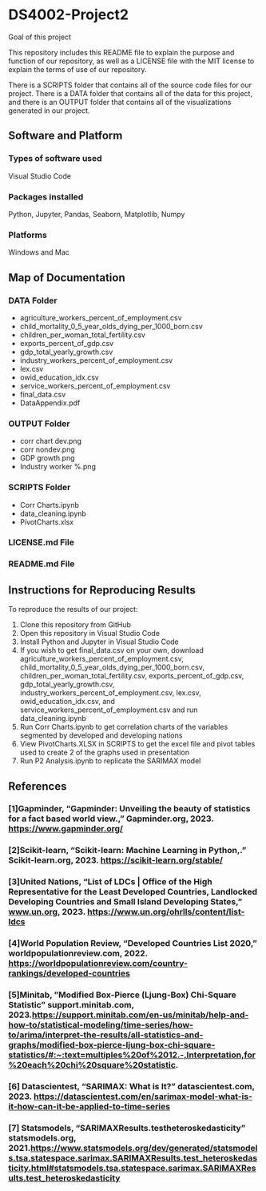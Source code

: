 # DS4002-Project2

Goal of this project

This repository includes this README file to explain the purpose and function of our repository, as well as a LICENSE file with the MIT license to explain the terms of use of our repository.

There is a SCRIPTS folder that contains all of the source code files for our project. There is a DATA folder that contains all of the data for this project, and there is an OUTPUT folder that contains all of the visualizations generated in our project.

## Software and Platform
### Types of software used
  Visual Studio Code
  
### Packages installed
  Python, Jupyter, Pandas, Seaborn, Matplotlib, Numpy
### Platforms
  Windows and Mac

## Map of Documentation
### DATA Folder
- agriculture_workers_percent_of_employment.csv
- child_mortality_0_5_year_olds_dying_per_1000_born.csv
- children_per_woman_total_fertility.csv
- exports_percent_of_gdp.csv
- gdp_total_yearly_growth.csv
- industry_workers_percent_of_employment.csv
- lex.csv
- owid_education_idx.csv
- service_workers_percent_of_employment.csv
- final_data.csv
- DataAppendix.pdf
### OUTPUT Folder
- corr chart dev.png
- corr nondev.png
- GDP growth.png
- Industry worker %.png
### SCRIPTS Folder
- Corr Charts.ipynb
- data_cleaning.ipynb
- PivotCharts.xlsx

### LICENSE.md File

### README.md File

## Instructions for Reproducing Results

To reproduce the results of our project:

1) Clone this repository from GitHub
2) Open this repository in Visual Studio Code
3) Install Python and Jupyter in Visual Studio Code
4) If you wish to get final_data.csv on your own, download agriculture_workers_percent_of_employment.csv, child_mortality_0_5_year_olds_dying_per_1000_born.csv, children_per_woman_total_fertility.csv, exports_percent_of_gdp.csv, gdp_total_yearly_growth.csv, industry_workers_percent_of_employment.csv, lex.csv, owid_education_idx.csv, and service_workers_percent_of_employment.csv and run data_cleaning.ipynb
5) Run Corr Charts.ipynb to get correlation charts of the variables segmented by developed and developing nations
6) View PivotCharts.XLSX in SCRIPTS to get the excel file and pivot tables used to create 2 of the graphs used in presentation
7) Run P2 Analysis.ipynb to replicate the SARIMAX model

## References
### [1]Gapminder, “Gapminder: Unveiling the beauty of statistics for a fact based world view.,” Gapminder.org, 2023. https://www.gapminder.org/
### [2]Scikit-learn, “Scikit-learn: Machine Learning in Python,.” Scikit-learn.org, 2023. https://scikit-learn.org/stable/
### [3]United Nations, “List of LDCs | Office of the High Representative for the Least Developed Countries, Landlocked Developing Countries and Small Island Developing States,” www.un.org, 2023. https://www.un.org/ohrlls/content/list-ldcs
### [4]World Population Review, “Developed Countries List 2020,” worldpopulationreview.com, 2022. https://worldpopulationreview.com/country-rankings/developed-countries
### [5]Minitab, ”Modified Box-Pierce (Ljung-Box) Chi-Square Statistic” support.minitab.com, 2023.https://support.minitab.com/en-us/minitab/help-and-how-to/statistical-modeling/time-series/how-to/arima/interpret-the-results/all-statistics-and-graphs/modified-box-pierce-ljung-box-chi-square-statistics/#:~:text=multiples%20of%2012.-,Interpretation,for%20each%20chi%20square%20statistic.
### [6] Datascientest, “SARIMAX: What is It?” datascientest.com, 2023. https://datascientest.com/en/sarimax-model-what-is-it-how-can-it-be-applied-to-time-series
### [7] Statsmodels, “SARIMAXResults.testheteroskedasticity” statsmodels.org, 2021.https://www.statsmodels.org/dev/generated/statsmodels.tsa.statespace.sarimax.SARIMAXResults.test_heteroskedasticity.html#statsmodels.tsa.statespace.sarimax.SARIMAXResults.test_heteroskedasticity
